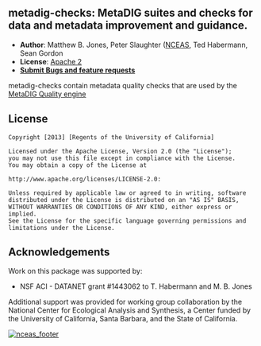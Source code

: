 ## metadig-checks: MetaDIG suites and checks for data and metadata improvement and guidance.


- **Author**: Matthew B. Jones, Peter Slaughter ([NCEAS](http://www.nceas.ucsb.edu), Ted Habermann, Sean Gordon
- **License**: [Apache 2](http://opensource.org/licenses/Apache-2.0)
- [**Submit Bugs and feature requests**](https://github.com/NCEAS/metadig-checks/issues)

metadig-checks contain metadata quality checks that are used by the [MetaDIG Quality engine](https://github.com)

## License
```
Copyright [2013] [Regents of the University of California]

Licensed under the Apache License, Version 2.0 (the "License");
you may not use this file except in compliance with the License.
You may obtain a copy of the License at

http://www.apache.org/licenses/LICENSE-2.0:

Unless required by applicable law or agreed to in writing, software
distributed under the License is distributed on an "AS IS" BASIS,
WITHOUT WARRANTIES OR CONDITIONS OF ANY KIND, either express or implied.
See the License for the specific language governing permissions and
limitations under the License.
```

## Acknowledgements
Work on this package was supported by:

- NSF ACI - DATANET grant #1443062 to T. Habermann and M. B. Jones

Additional support was provided for working group collaboration by the National Center for Ecological Analysis and Synthesis, a Center funded by the University of California, Santa Barbara, and the State of California.

[![nceas_footer](https://www.nceas.ucsb.edu/files/newLogo_0.png)](http://www.nceas.ucsb.edu)
